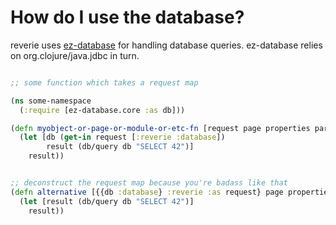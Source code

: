 # How do I use the database?

reverie uses [ez-database](https://github.com/emil0r/ez-database) for handling database queries. ez-database relies on org.clojure/java.jdbc in turn.

```clojure

;; some function which takes a request map

(ns some-namespace
  (:require [ez-database.core :as db]))

(defn myobject-or-page-or-module-or-etc-fn [request page properties params]
  (let [db (get-in request [:reverie :database])
        result (db/query db "SELECT 42")]
    result))


;; deconstruct the request map because you're badass like that
(defn alternative [{{db :database} :reverie :as request} page properties params]
  (let [result (db/query db "SELECT 42")]
    result))

```

